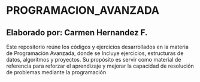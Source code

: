 # PROGRAMACION_AVANZADA
## Elaborado por: Carmen Hernandez F.
Este repositorio reúne los códigos y ejercicios desarrollados en la materia de Programación Avanzada, donde se Incluye ejercicios, estructuras de datos, algoritmos y proyectos. Su propósito es servir como material de referencia para reforzar el aprendizaje y mejorar la capacidad de resolución de problemas mediante la programación
